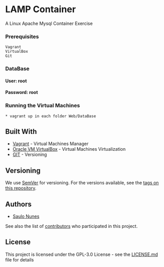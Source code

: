 # LAMP Container

A Linux Apache Mysql Container Exercise

### Prerequisites

```
Vagrant
VirtualBox
Git
```
### DataBase
#### User: root
#### Password: root

### Running the Virtual Machines
```
* vagrant up in each folder Web/DataBase
```

## Built With

* [Vagrant](https://www.vagrantup.com/) - Virtual Machines Manager
* [Oracle VM VirtualBox](https://www.virtualbox.org/) - Virtual Machines Virtualization
* [GIT](https://github.com/) - Versioning

## Versioning

We use [SemVer](http://semver.org/) for versioning. For the versions available, see the [tags on this repository](https://github.com/SauloNunes/VirtualMachines/tags). 

## Authors

* [Saulo Nunes](https://github.com/SauloNunes)

See also the list of [contributors](https://github.com/SauloNunes/VirtualMachines/graphs/contributors) who participated in this project.

## License

This project is licensed under the GPL-3.0 License - see the [LICENSE.md](LICENSE.md) file for details
